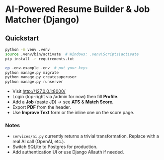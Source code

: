 # AI-Powered Resume Builder & Job Matcher (Django)

## Quickstart
```bash
python -m venv .venv
source .venv/bin/activate  # Windows: .venv\Scripts\activate
pip install -r requirements.txt

cp .env.example .env  # put your keys
python manage.py migrate
python manage.py createsuperuser
python manage.py runserver
```

- Visit http://127.0.0.1:8000/
- Login (top-right via /admin for now) then fill **Profile**.
- Add a **Job** (paste JD) → see **ATS** & **Match Score**.
- Export **PDF** from the header.
- Use **Improve Text** form or the inline one on the score page.

### Notes
- `services/ai.py` currently returns a trivial transformation. Replace with a real AI call (OpenAI, etc.).
- Switch SQLite to Postgres for production.
- Add authentication UI or use Django Allauth if needed.
